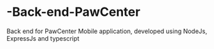 # -Back-end-PawCenter
 Back end for PawCenter Mobile application, developed using NodeJs, ExpressJs and typescript
